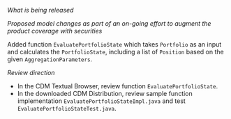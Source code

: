 _What is being released_

*Proposed model changes as part of an on-going effort to augment the product coverage with securities*

Added function `EvaluatePortfolioState` which takes `Portfolio` as an input and calculates the `PortfolioState`, including a list of `Position` based on the given `AggregationParameters`.

_Review direction_

- In the CDM Textual Browser, review function `EvaluatePortfolioState`.
- In the downloaded CDM Distribution, review sample function implementation `EvaluatePortfolioStateImpl.java` and test `EvaluatePortfolioStateTest.java`.
